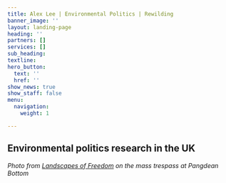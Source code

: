 ```yaml
---
title: Alex Lee | Environmental Politics | Rewilding
banner_image: ''
layout: landing-page
heading: ''
partners: []
services: []
sub_heading: 
textline: 
hero_button:
  text: ''
  href: ''
show_news: true
show_staff: false
menu:
  navigation:
    weight: 1

---
```


<h2 class="landing-headline"><strong>Environmental politics research in the UK</strong></h2>
<span class="caption"><em>Photo from <a href="https://landscapesoffreedom.wordpress.com/">Landscapes of Freedom</a> on the mass trespass at Pangdean Bottom</em></span>
&nbsp;
